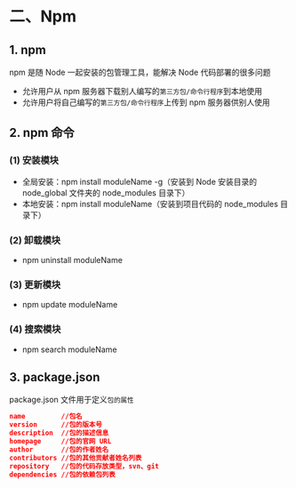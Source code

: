 # 二、Npm

## 1. npm

npm 是随 Node 一起安装的包管理工具，能解决 Node 代码部署的很多问题

* 允许用户从 npm 服务器下载别人编写的`第三方包/命令行程序`到本地使用
* 允许用户将自己编写的`第三方包/命令行程序`上传到 npm 服务器供别人使用

## 2. npm 命令

### (1) 安装模块

* 全局安装：npm install moduleName -g（安装到 Node 安装目录的 node_global 文件夹的 node_modules 目录下）
* 本地安装：npm install moduleName（安装到项目代码的 node_modules 目录下）

### (2) 卸载模块

* npm uninstall moduleName

### (3) 更新模块

* npm update moduleName

### (4) 搜索模块

* npm search moduleName

## 3. package.json

package.json 文件用于定义`包的属性`

```json
name         //包名
version      //包的版本号
description  //包的描述信息
homepage     //包的官网 URL
author       //包的作者姓名
contributors //包的其他贡献者姓名列表
repository   //包的代码存放类型，svn、git
dependencies //包的依赖包列表
```
